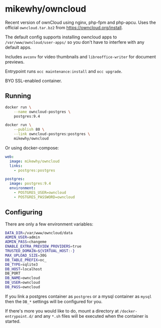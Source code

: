 # mikewhy/owncloud

Recent version of ownCloud using nginx, php-fpm and php-apcu. Uses the official
`owncloud.tar.bz2` from https://owncloud.org/install.

The default config supports installing owncloud apps to
`/var/www/owncloud/user-apps/` so you don't have to interfere with any default
apps.

Includes `avconv` for video thumbnails and `libreoffice-writer` for document
previews.

Entrypoint runs `occ maintenance:install` and `occ upgrade`.

BYO SSL-enabled container.

## Running

```bash
docker run \
    --name owncloud-postgres \
    postgres:9.4

docker run \
    --publish 80 \
    --link owncloud-postgres:postgres \
    mikewhy/owncloud
```

Or using docker-compose:

```yaml
web:
  image: mikewhy/owncloud
  links:
    - postgres:postgres

postgres:
  image: postgres:9.4
  environment:
    - POSTGRES_USER=owncloud
    - POSTGRES_PASSWORD=owncloud
```

## Configuring

There are only a few environment variables:

```bash
DATA_DIR=/var/www/owncloud/data
ADMIN_USER=admin
ADMIN_PASS=changeme
ENABLE_EXTRA_PREVIEW_PROVIDERS=true
TRUSTED_DOMAIN=${VIRTUAL_HOST:-}
MAX_UPLOAD_SIZE=30G
DB_TABLE_PREFIX=oc_
DB_TYPE=sqlite3
DB_HOST=localhost
DB_PORT
DB_NAME=owncloud
DB_USER=owncloud
DB_PASS=owncloud
```

If you link a postgres container as `postgres` or a mysql container as `mysql`
then the `DB_*` settings will be configured for you.

If there's more you would like to do, mount a directory at
`/docker-entrypoint.d/` and any `*.sh` files will be executed when the
container is started.
